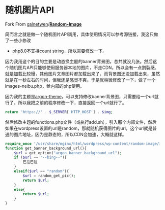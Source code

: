 # 随机图片API

Fork From [galnetwen](https://github.com/galnetwen)/**[Random-Image](https://github.com/galnetwen/Random-Image)**

简而言之就是做一个随机图片API调用，具体使用情况可以参考源链接，我这只做了一些小修改

- php8.0不支持count string，所以需要修改一下。

因为我用这个的目的主要是动态换主题的banner背景图，总共就没几张。然后这个随机图片API只能够使用服务器本地的图片，不走CDN，所以会有一点割裂感，就是加载比较慢，其他图片文章图片都加载出来了，而背景图还没加载出来，虽然就是在一秒左右的时间，但我还是感觉不爽，于是就稍微修改了一下，做了一个images-neibu.php，给内部的php使用。

因为我的主题是[argon-theme](https://github.com/solstice23/argon-theme)，可以支持修改banner背景图，只需要给一个url就行了。所以我把之前的程序修改一下，直接返回一个url就行了。

```php
return 'https://' . $_SERVER['HTTP_HOST'] . $img;
```

然后修改主题的functions.php文件（或执行add.sh），引入那个内部文件，然后如果在wordpress设置的url是random，那就随机获得图片的url，这个url就是普通的图片地址，因为是静态的，所以CDN会加速，大概就这样。

```php
require_once '/usr/share/nginx/html/wordpress/wp-content/random-image/images_neibu.php';
function get_banner_background_url(){
	$url = get_option("argon_banner_background_url");
	if ($url == "--bing--"){
		巴拉巴拉
	}
	elseif($url == "random"){
		$url = random_get_pic();
		return $url;
	}
	else{
		return $url;
	}
}
```


